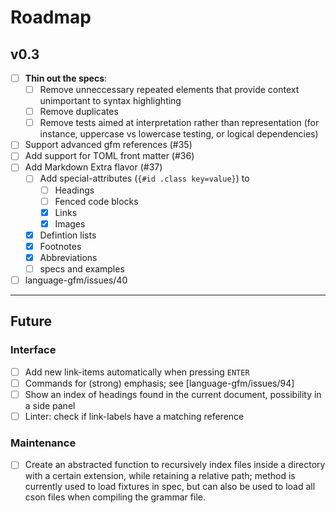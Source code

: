 # Roadmap

## v0.3

- [ ] **Thin out the specs**:
  - [ ] Remove unneccessary repeated elements that provide context unimportant to syntax highlighting
  - [ ] Remove duplicates
  - [ ] Remove tests aimed at interpretation rather than representation (for instance, uppercase vs lowercase testing, or logical dependencies)
- [ ] Support advanced gfm references (#35)
- [ ] Add support for TOML front matter (#36)
- [ ] Add Markdown Extra flavor (#37)
  - [ ] Add special-attributes (`{#id .class key=value}`) to
    - [ ] Headings
    - [ ] Fenced code blocks
    - [x] Links
    - [x] Images
  - [x] Defintion lists
  - [x] Footnotes
  - [x] Abbreviations
  - [ ] specs and examples
- [ ] language-gfm/issues/40

---

## Future

### Interface

- [ ] Add new link-items automatically when pressing `ENTER`
- [ ] Commands for (strong) emphasis; see [language-gfm/issues/94]
- [ ] Show an index of headings found in the current document, possibility in a side panel
- [ ] Linter: check if link-labels have a matching reference

### Maintenance

- [ ] Create an abstracted function to recursively index files inside a directory with a certain extension, while retaining a relative path; method is currently used to load fixtures in spec, but can also be used to load all cson files when compiling the grammar file.
